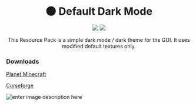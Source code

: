 <h1 align="center">🌑 Default Dark Mode</h1>

<p align="center">
<a href="https://github.com/xnebulr/Minecraft-Default-Dark-Mode/releases"><img src="https://img.shields.io/github/v/release/xnebulr/Minecraft-Default-Dark-Mode"></a>
<a href="https://github.com/xnebulr/Minecraft-Default-Dark-Mode/releases"><img src="https://img.shields.io/github/downloads/xnebulr/Minecraft-Default-Dark-Mode/total"></a>
</p>

<p align="center">This Resource Pack is a simple dark mode / dark theme for the GUI. It uses modified default textures only.</p>

<h3>Downloads</h3>
<p><a href="https://www.planetminecraft.com/texture_pack/default-dark-mode/">Planet Minecraft</a></p>
<p><a href="https://www.curseforge.com/minecraft/texture-packs/default-dark-mode">Curseforge</a></p>

![enter image description here](https://media.nebulr.me/files/2019/11/3c58c3855a2403d6.png)
